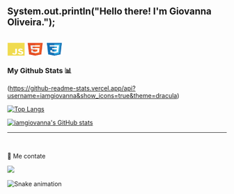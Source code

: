 <h2>System.out.println("Hello there! I'm Giovanna Oliveira.");</h2>

<div style="display: inline_block"><br>
  <img align="center" alt="Rafa-Js" height="30" width="40" src="https://raw.githubusercontent.com/devicons/devicon/master/icons/javascript/javascript-plain.svg">
  <img align="center" alt="Rafa-HTML" height="30" width="40" src="https://raw.githubusercontent.com/devicons/devicon/master/icons/html5/html5-original.svg">
  <img align="center" alt="Rafa-CSS" height="30" width="40" src="https://raw.githubusercontent.com/devicons/devicon/master/icons/css3/css3-original.svg">
 
  
</div>
<!--ícones e imagem das estatísticas-->
<div>
  <h3>My Github Stats 📊</h3>
  
  (https://github-readme-stats.vercel.app/api?username=iamgiovanna&show_icons=true&theme=dracula)
 
[![Top Langs](https://github-readme-stats.vercel.app/api/top-langs/?username=iamgiovanna&show_icons=true&theme=dracula)](https://github.com/anuraghazra/github-readme-stats)
  <p align="left" display="flex">
<a href="http://www.github.com/iamgiovanna"><img src="https://github-readme-stats.vercel.app/api?username=iamgiovanna&show_icons=true&hide=&count_private=true&title_color=0891b2&text_color=ffffff&icon_color=0891b2&bg_color=1c1917&hide_border=true&show_icons=true" alt="iamgiovanna's GitHub stats" /></a>

</p>
<hr>
</div>

<br>

<!--links para contato-->
<div>
  <p>📩 Me contate</p>
  <a href = "giovanna.oliveira295@etec.sp.gov.br"><img src="https://img.shields.io/badge/Gmail-D14836?style=for-the-badge&logo=gmail&logoColor=white" target="_blank"></a>
 

 

<!--animação-->
![Snake animation](https://github.com/rafaballerini2/rafaballerini2/blob/output/github-contribution-grid-snake.svg)

 
